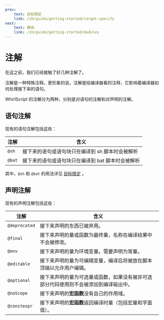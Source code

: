 ```yaml
---
prev:
    text: 目标限定
    link: /zh/guide/getting-started/target-specify
next:
    text: 模块
    link: /zh/guide/getting-started/modules
---
```


# 注解

在这之前，我们已经接触了好几种注解了。

注解是一种特殊注释。更形象的说，注解是给编译器看的注释，它影响着编译器如何处理接下来的语句。

WhirlScript 的注解分为两种，分别是对语句的注解和对声明的注解。

## 语句注解

现有的语句注解包括这些：

| 注解   | 含义                                              |
| ------ | ------------------------------------------------- |
| `@sh`  | 接下来的语句或语句块只在编译到 sh 脚本时会被解析  |
| `@bat` | 接下来的语句或语句块只在编译到 bat 脚本时会被解析 |

其中，`@sh` 和 `@bat` 的用法详见 [目标限定](/zh/guide/getting-started/target-specify) 。

## 声明注解

现有的声明注解包括这些：

| 注解          | 含义                                                                                 |
| ------------- | ------------------------------------------------------------------------------------ |
| `@deprecated` | 接下来声明的东西已被弃用。                                                           |
| `@final`      | 接下来声明的量或函数为最终量，名称在编译结果中不会被修改。                           |
| `@env`        | 接下来声明的量为环境变量。需要声明为常量。                                           |
| `@editable`   | 接下来声明的量为可编辑变量，编译后将被放在脚本顶端以允许用户编辑。                   |
| `@optional`   | 接下来声明的量为可选量或函数，如果没有被非可选部分代码使用则不会被添加到编译输出中。 |
| `@noScope`    | 接下来声明的**宏函数**没有自己的作用域。                                             |
| `@constexpr`  | 接下来声明的**宏函数**返回编译时量（包括宏量和字面值）。                             |
